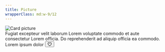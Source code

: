 ```yaml
---
title: Picture
wrapperClass: md:w-9/12
---
```


<article class="vv-card mb-24">
    <picture>
        <img class="vv-card__picture aspect-photo" src="https://source.unsplash.com/featured/300×300/?city,night" alt="Card picture">
    </picture>
    <div class="vv-card__content">
        Fugiat excepteur velit laborum Lorem voluptate commodo et aute
        consectetur Lorem officia. Do reprehenderit ad aliquip officia
        ea commodo.
    </div>
    <footer class="vv-card__footer flex items-center">
        <span>Lorem ipsum dolor</span>
        <button class="vv-button vv-button--action-quiet ml-auto" type="button">
            <svg xmlns="http://www.w3.org/2000/svg" xmlns:xlink="http://www.w3.org/1999/xlink" aria-hidden="true" role="img" class="iconify iconify--akar-icons" width="1em" height="1em" preserveAspectRatio="xMidYMid meet" viewBox="0 0 24 24" data-icon="akar-icons:heart"><path fill="none" stroke="currentColor" stroke-linecap="round" stroke-linejoin="round" stroke-width="2" d="M7 3C4.239 3 2 5.216 2 7.95c0 2.207.875 7.445 9.488 12.74a.985.985 0 0 0 1.024 0C21.125 15.395 22 10.157 22 7.95C22 5.216 19.761 3 17 3s-5 3-5 3s-2.239-3-5-3Z"></path></svg>
        </button>
    </footer>
</article>
